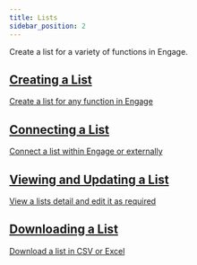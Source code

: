 ```yaml
---
title: Lists
sidebar_position: 2
---
```


Create a list for a variety of functions in Engage.

<section class="row list">
   <article class="col col--6 margin-bottom--lg">
      <a class="card padding--lg cardContainer" href="/docs/engage/data/lists/creating-lists/">
         <h2 class="text--truncate cardTitle" title="Create a List">Creating a List</h2>
         <p class="text--truncate cardDescription" title="Create a list for any function in Engage">Create a list for any function in Engage</p>
      </a>
   </article>

  <article class="col col--6 margin-bottom--lg">
      <a class="card padding--lg cardContainer" href="/docs/engage/data/lists/connecting-a-list/">
         <h2 class="text--truncate cardTitle" title="Connecting a List">Connecting a List</h2>
         <p class="text--truncate cardDescription" title="Connect a list within Engage or externally">Connect a list within Engage or externally</p>
      </a>
   </article>

   <article class="col col--6 margin-bottom--lg">
      <a class="card padding--lg cardContainer" href="/docs/engage/data/lists/viewing-updating-lists/">
         <h2 class="text--truncate cardTitle" title="Viewing and Updating a List">Viewing and Updating a List</h2>
         <p class="text--truncate cardDescription" title="View a lists detail and edit it as required">View a lists detail and edit it as required</p>
      </a>
   </article>

<article class="col col--6 margin-bottom--lg">
      <a class="card padding--lg cardContainer" href="/docs/engage/data/lists/downloading-a-list/">
         <h2 class="text--truncate cardTitle" title="Downloading a List">Downloading a List</h2>
         <p class="text--truncate cardDescription" title="Download a list in CSV or Excel">Download a list in CSV or Excel</p>
      </a>
   </article>
</section>
